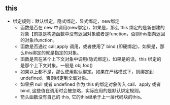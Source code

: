 ## this
* 绑定规则：默认绑定，隐式绑定，显式绑定，new绑定
  * 函数是否在 new 中调用(new绑定)，如果是，那么 this 绑定的是新创建的对象【前提是构造函数中没有返回对象或者是function，否则this指向返回的对象/function。
  * 函数是否通过 call,apply 调用，或者使用了 bind (即硬绑定)，如果是，那么this绑定的就是指定的对象。
  * 函数是否在某个上下文对象中调用(隐式绑定)，如果是的话，this 绑定的是那个上下文对象。一般是 obj.foo()
  * 如果以上都不是，那么使用默认绑定。如果在严格模式下，则绑定到 undefined，否则绑定到全局对象。
  * 如果把 null 或者 undefined 作为 this 的绑定对象传入 call、apply 或者 bind, 这些值在调用时会被忽略，实际应用的是默认绑定规则。
  * 箭头函数没有自己的 this, 它的this继承于上一层代码块的this。
